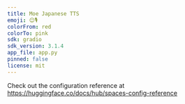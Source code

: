 ```yaml
---
title: Moe Japanese TTS
emoji: 😊🎙️
colorFrom: red
colorTo: pink
sdk: gradio
sdk_version: 3.1.4
app_file: app.py
pinned: false
license: mit
---
```


Check out the configuration reference at https://huggingface.co/docs/hub/spaces-config-reference
